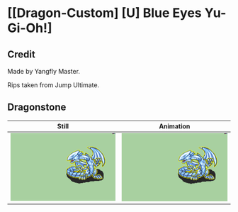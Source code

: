 # [\[Dragon-Custom\] \[U\] Blue Eyes Yu-Gi-Oh!]

## Credit

Made by Yangfly Master.

Rips taken from Jump Ultimate.
	
## Dragonstone

| Still | Animation |
| :---: | :-------: |
| ![Dragonstone still](./Dragonstone_000.png) | ![Dragonstone animation](./Dragonstone.gif) |
